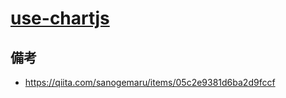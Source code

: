 # [use-chartjs](https://yuhori.github.io/use-chartjs/)
## 備考
- https://qiita.com/sanogemaru/items/05c2e9381d6ba2d9fccf